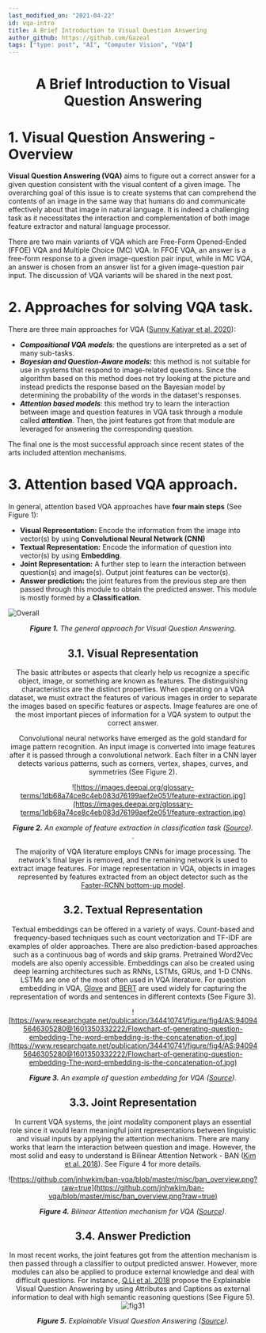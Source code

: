```yaml
---
last_modified_on: "2021-04-22"
id: vqa-intro
title: A Brief Introduction to Visual Question Answering
author_github: https://github.com/Gazeal
tags: ["type: post", "AI", "Computer Vision", "VQA"]
---
```


# <center> A Brief Introduction to Visual Question Answering

# 1. Visual Question Answering - Overview

**Visual Question Answering (VQA)** aims to figure out a correct answer for a given question consistent with the visual content of a given image. The overarching goal of this issue is to create systems that can comprehend the contents of an image in the same way that humans do and communicate effectively about that image in natural language. It is indeed a challenging task as it necessitates the interaction and complementation of both image feature extractor and natural language processor.

There are two main variants of VQA which are Free-Form Opened-Ended (FFOE) VQA and Multiple Choice (MC) VQA. In FFOE VQA, an answer is a free-form response to a given image-question pair input, while in MC VQA, an answer is chosen from an answer list for a given image-question pair input. The discussion of VQA variants will be shared in the next post.

# 2. Approaches for solving VQA task.

There are three main approaches for VQA ([Sunny Katiyar et al. 2020](http://www.ijstr.org/final-print/jan2020/A-Survey-On-Visual-Questioning-Answering-Datasets-Approaches-And-Models.pdf)): 

- ***Compositional VQA models**:* the questions are interpreted as a set of many sub-tasks.
- ***Bayesian and Question-Aware models:*** this method is not suitable for use in systems that respond to image-related questions. Since the algorithm based on this method does not try looking at the picture and instead predicts the response based on the Bayesian model by determining the probability of the words in the dataset's responses.
- ***Attention based models***: this method try to learn the interaction between image and question features in VQA task through a module called ***attention***. Then, the joint features got from that module are leveraged for answering the corresponding question.

The final one is the most successful approach since recent states of the arts included attention mechanisms.

# 3. Attention based VQA approach.

In general, attention based VQA approaches have **four main steps** (See Figure 1):

- **Visual Representation:** Encode the information from the image into vector(s) by using **Convolutional Neural Network (CNN)**
- **Textual Representation:** Encode the information of question into vector(s) by using **Embedding**.
- **Joint Representation:** A further step to learn the interaction between question(s) and image(s). Output joint features can be vector(s).
- **Answer prediction:** the joint features from the previous step are then passed through this module to obtain the predicted answer. This module is mostly formed by a **Classification**.

![Overall](https://vision.aioz.io/f/50f4694d718d47248440/?dl=1)


*<center>**Figure 1.** The general approach for Visual Question Answering.<center>*

## 3.1. **Visual Representation**

The basic attributes or aspects that clearly help us recognize a specific object, image, or something are known as features. The distinguishing characteristics are the distinct properties. When operating on a VQA dataset, we must extract the features of various images in order to separate the images based on specific features or aspects. Image features are one of the most important pieces of information for a VQA system to output the correct answer.

Convolutional neural networks have emerged as the gold standard for image pattern recognition. An input image is converted into image features after it is passed through a convolutional network. Each filter in a CNN layer detects various patterns, such as corners, vertex, shapes, curves, and symmetries (See Figure 2).

![https://images.deepai.org/glossary-terms/1db68a74ce8c4eb083d76199aef2e051/feature-extraction.jpg](https://images.deepai.org/glossary-terms/1db68a74ce8c4eb083d76199aef2e051/feature-extraction.jpg)

*<center>**Figure 2.** An example of feature extraction in classification task ([Source](https://www.ncbi.nlm.nih.gov/pmc/articles/PMC5455148/)).<center>*.

The majority of VQA literature employs CNNs for image processing. The network's final layer is removed, and the remaining network is used to extract image features. For image representation in VQA, objects in images represented by features extracted from an object detector such as the [Faster-RCNN bottom-up model](https://arxiv.org/pdf/1707.07998.pdf).

## 3.2. Textual **Representation**

Textual embeddings can be offered in a variety of ways. Count-based and frequency-based techniques such as count vectorization and TF-IDF are examples of older approaches. There are also prediction-based approaches such as a continuous bag of words and skip grams. Pretrained Word2Vec models are also openly accessible. Embeddings can also be created using deep learning architectures such as RNNs, LSTMs, GRUs, and 1-D CNNs. LSTMs are one of the most often used in VQA literature. For question embedding in VQA, [Glove](https://nlp.stanford.edu/pubs/glove.pdf) and [BERT](https://arxiv.org/pdf/1810.04805.pdf) are used widely for capturing the representation of words and sentences in different contexts (See Figure 3).

![https://www.researchgate.net/publication/344410741/figure/fig4/AS:940945646305280@1601350332222/Flowchart-of-generating-question-embedding-The-word-embedding-is-the-concatenation-of.jpg](https://www.researchgate.net/publication/344410741/figure/fig4/AS:940945646305280@1601350332222/Flowchart-of-generating-question-embedding-The-word-embedding-is-the-concatenation-of.jpg)

*<center>**Figure 3.** An example of question embedding for VQA ([Source](https://arxiv.org/pdf/2009.12770.pdf)).<center>*

## 3.3. Joint **Representation**

In current VQA systems, the joint modality component plays an essential role since it would learn meaningful joint representations between linguistic and visual inputs by applying the attention mechanism. There are many works that learn the interaction between question and image. However, the most solid and easy to understand is Bilinear Attention Network - BAN ([Kim et al. 2018](https://arxiv.org/pdf/1805.07932.pdf)). See Figure 4 for more details.

![https://github.com/jnhwkim/ban-vqa/blob/master/misc/ban_overview.png?raw=true](https://github.com/jnhwkim/ban-vqa/blob/master/misc/ban_overview.png?raw=true)

*<center>**Figure 4.** Bilinear Attention mechanism for VQA ([Source](https://arxiv.org/pdf/1805.07932.pdf)).<center>*

## 3.4. Answer Prediction

In most recent works, the joint features got from the attention mechanism is then passed through a classifier to output predicted answer. However, more modules can also be applied to produce external knowledge and deal with difficult questions. For instance, [Q.Li et al. 2018](https://arxiv.org/pdf/1801.09041.pdf) propose the Explainable Visual Question Answering by using Attributes and Captions as external information to deal with high semantic reasoning questions (See Figure 5).
![fig31](https://vision.aioz.io/f/8872a6622e1e400eba35/?dl=1)

*<center>**Figure 5.** Explainable Visual Question Answering ([Source](https://arxiv.org/pdf/1801.09041.pdf)).<center>*
